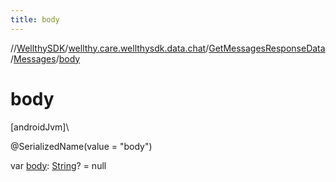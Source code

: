 ```yaml
---
title: body
---
```

//[WellthySDK](../../../../index.html)/[wellthy.care.wellthysdk.data.chat](../../index.html)/[GetMessagesResponseData](../index.html)/[Messages](index.html)/[body](body.html)



# body



[androidJvm]\




@SerializedName(value = "body")



var [body](body.html): [String](https://kotlinlang.org/api/latest/jvm/stdlib/kotlin/-string/index.html)? = null




